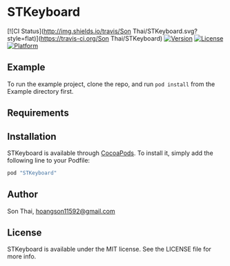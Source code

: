 # STKeyboard

[![CI Status](http://img.shields.io/travis/Son Thai/STKeyboard.svg?style=flat)](https://travis-ci.org/Son Thai/STKeyboard)
[![Version](https://img.shields.io/cocoapods/v/STKeyboard.svg?style=flat)](http://cocoapods.org/pods/STKeyboard)
[![License](https://img.shields.io/cocoapods/l/STKeyboard.svg?style=flat)](http://cocoapods.org/pods/STKeyboard)
[![Platform](https://img.shields.io/cocoapods/p/STKeyboard.svg?style=flat)](http://cocoapods.org/pods/STKeyboard)

## Example

To run the example project, clone the repo, and run `pod install` from the Example directory first.

## Requirements

## Installation

STKeyboard is available through [CocoaPods](http://cocoapods.org). To install
it, simply add the following line to your Podfile:

```ruby
pod "STKeyboard"
```

## Author

Son Thai, hoangson11592@gmail.com

## License

STKeyboard is available under the MIT license. See the LICENSE file for more info.
